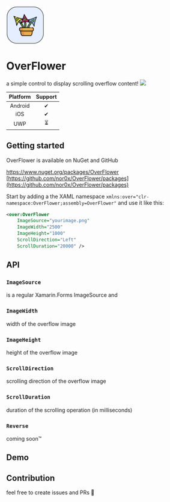 
<img src="https://raw.githubusercontent.com/nor0x/OverFlower/main/imgs/icon.png" width="100px" />

# OverFlower
a simple control to display scrolling overflow content!
<img src="https://raw.githubusercontent.com/nor0x/OverFlower/main/imgs/appstore.gif" />


| Platform      | Support       |
| :-------------: |:-------------:|
| Android      | ✔      |
| iOS        | ✔      |
| UWP| ⏳      |

## Getting started

OverFlower is available on NuGet and GitHub

[https://www.nuget.org/packages/OverFlower ](https://www.nuget.org/packages/OverFlower )
[https://github.com/nor0x/OverFlower/packages](https://github.com/nor0x/OverFlower/packages)

Start by adding a the XAML namespace  `xmlns:over="clr-namespace:OverFlower;assembly=OverFlower"` and use it like this:
```xml
<over:OverFlower
    ImageSource="yourimage.png"
    ImageWidth="2500"
    ImageHeight="1000"
    ScrollDirection="Left"
    ScrollDuration="20000" />
```

## API

### `ImageSource`
is a regular Xamarin.Forms ImageSource and 
### `ImageWidth`
width of the overflow image
### `ImageHeight`
height of the overflow image
### `ScrollDirection`
scrolling direction of the overflow image
### `ScrollDuration`
duration of the scrolling operation (in milliseconds)
### `Reverse`
coming soon™️


## Demo


## Contribution
feel free to create issues and PRs 👋